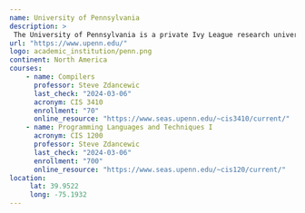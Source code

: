 ```yaml
---
name: University of Pennsylvania
description: >
 The University of Pennsylvania is a private Ivy League research university in Philadelphia, Pennsylvania.
url: "https://www.upenn.edu/"
logo: academic_institution/penn.png
continent: North America
courses:
    - name: Compilers
      professor: Steve Zdancewic
      last_check: "2024-03-06"
      acronym: CIS 3410
      enrollment: "70"
      online_resource: "https://www.seas.upenn.edu/~cis3410/current/"
    - name: Programming Languages and Techniques I
      acronym: CIS 1200
      professor: Steve Zdancewic
      last_check: "2024-03-06"
      enrollment: "700"
      online_resource: "https://www.seas.upenn.edu/~cis120/current/"
location:
     lat: 39.9522
     long: -75.1932
---
```

